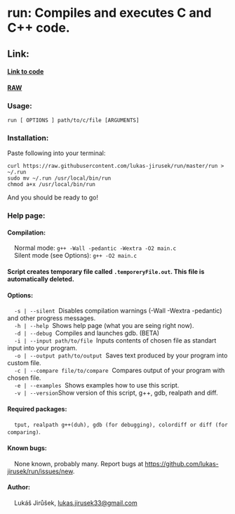 # run: Compiles and executes C and C++ code.
## Link:   
#### [Link to code](https://github.com/lukas-jirusek/run/blob/master/run)   
#### [RAW](https://raw.githubusercontent.com/lukas-jirusek/run/master/run)
### Usage: 
```
run [ OPTIONS ] path/to/c/file [ARGUMENTS]   
```
### Installation:
Paste following into your terminal:
```
curl https://raw.githubusercontent.com/lukas-jirusek/run/master/run > ~/.run
sudo mv ~/.run /usr/local/bin/run
chmod a+x /usr/local/bin/run   
```
And you should be ready to go!   
   
   
### Help page: 
#### Compilation:   
&nbsp;&nbsp;&nbsp;&nbsp;Normal mode: ```g++ -Wall -pedantic -Wextra -O2 main.c   ```   
&nbsp;&nbsp;&nbsp;&nbsp;Silent mode (see Options): ```g++ -O2 main.c   ```
    
#### Script creates temporary file called ```.temporeryFile.out```. This file is automatically deleted.   

#### Options:    
&nbsp;&nbsp;&nbsp;&nbsp;```-s | --silent```&nbsp;&nbsp;Disables compilation warnings (-Wall -Wextra -pedantic) and other progress messages.   
&nbsp;&nbsp;&nbsp;&nbsp;```-h | --help```&nbsp;&nbsp;Shows help page (what you are seing right now).   
&nbsp;&nbsp;&nbsp;&nbsp;```-d | --debug```&nbsp;&nbsp;Compiles and launches gdb. (BETA)   
&nbsp;&nbsp;&nbsp;&nbsp;```-i | --input path/to/file```&nbsp;&nbsp;Inputs contents of chosen file as standart input into your program.   
&nbsp;&nbsp;&nbsp;&nbsp;```-o | --output path/to/output```&nbsp;&nbsp;Saves text produced by your program into custom file.   
&nbsp;&nbsp;&nbsp;&nbsp;```-c | --compare file/to/compare```&nbsp;&nbsp;Compares output of your program with chosen file.   
&nbsp;&nbsp;&nbsp;&nbsp;```-e | --examples```&nbsp;&nbsp;Shows examples how to use this script.   
&nbsp;&nbsp;&nbsp;&nbsp;```-v | --version```Show version of this script, g++, gdb, realpath and diff.   
    
#### Required packages:   
&nbsp;&nbsp;&nbsp;&nbsp;```tput, realpath g++(duh), gdb (for debugging), colordiff or diff (for comparing)```.   
   
#### Known bugs:   
&nbsp;&nbsp;&nbsp;&nbsp;None known, probably many. Report bugs at https://github.com/lukas-jirusek/run/issues/new.   

#### Author:
&nbsp;&nbsp;&nbsp;&nbsp;Lukáš Jirůšek, [lukas.jirusek33@gmail.com](mailto:lukas.jirusek33@gmail.com)

